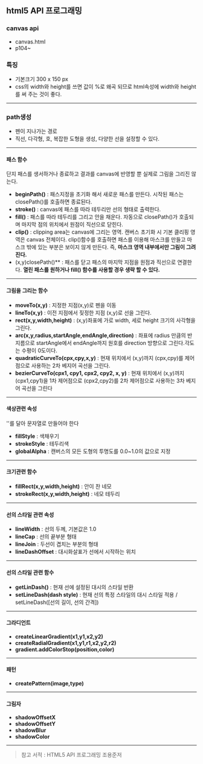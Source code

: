 ## html5 API 프로그래밍
### canvas api
- canvas.html
- p104~

### 특징
- 기본크기 300 x 150 px
- css의 width와 height를 쓰면 값이 %로 왜곡 되므로 html속성에 width와 height를 써 주는 것이 좋다.

---
### path생성
- 펜이 지나가는 경로
- 직선, 다각형, 호, 복잡한 도형을 생성, 다양한 선을 설정할 수 있다.


---
#### 패스 함수
단지 패스를 생서하거나 종료하고 결과를 canvas에 반영할 뿐 실제로 그림을 그리진 않는다.

- **beginPath()** : 패스지정을 초기화 해서 새로운 패스를 만든다. 시작된 패스는 closePath()를 호출하면 종료된다.
- **stroke()** : canvas에 패스를 따라 테두리만 선의 형태로 출력한다.
- **fill()** : 패스를 따라 테두리를 그리고 안을 채운다. 자동으로 closePath()가 호출되며 마지막 점의 위치에서 원점이 직선으로 닫힌다.
- **clip()** : clipping area는 canvas에 그리는 영역. 캔버스 초기화 시 기본 클리핑 영역은 canvas 전체이다. clip()함수를 호출하면 패스를 이용해 마스크를 만들고 마스크 밖에 있는 부분은 보이지 않게 만든다. 즉, **마스크 영역 내부에서만 그림이 그려진다.**
- (x,y)closePath()** : 패스를 닫고 패스의 마지막 지점을 원점과 직선으로 연결한다. __열린 패스를 원하거나 fill() 함수를 사용할 경우 생략 할 수 있다.__


---
#### 그림을 그리는 함수
- **moveTo(x,y)** : 지정한 지점(x,y)로 펜을 이동
- **lineTo(x,y)** : 이전 지점에서 짖정한 지점 (x,y)로 선을 그린다.
- **rect(x,y,width,height)** : (x,y)좌표에 가로 width, 세로 height 크기의 사각형을 그린다.
- **arc(x,y,radius,startAngle,endAngle,direction)** : 좌표에 radius 만큼의 반지름으로 startAngle에서 endAngle까지 원호를 direction 방향으로 그린다.각도는 수평이 0도이다.
- **quadraticCurveTo(cpx,cpy,x,y)** : 현재 위치에서 (x,y)까지 (cpx,cpy)를 제어점으로 사용하는 2차 베지어 곡선을 그린다.
- **bezierCurveTo(cpx1, cpy1, cpx2, cpy2, x, y)** : 현재 위치에서 (x,y)까지 (cpx1,cpy1)을 1차 제어점으로 (cpx2,cpy2)를 2차 제어점으로 사용하는 3차 베지어 곡선을 그린다

---

#### 색상관련 속성
''를 달아 문자열로 만들어야 한다

- **fillStyle** : 색채우기
- **strokeStyle** : 테두리색
- **globalAlpha** : 캔버스의 모든 도형의 투명도를 0.0~1.0의 값으로 지정

---


#### 크기관련 함수
- **fillRect(x,y,width,height)** : 안이 찬 네모
- **strokeRect(x,y,width,height)** : 네모 테두리 

---

#### 선의 스타일 관련 속성
- **lineWidth** : 선의 두께, 기본값은 1.0
- **lineCap** : 선의 끝부분 형태
- **lineJoin** : 두선이 겹치는 부분의 형태
- **lineDashOffset** : 대시화살표가 선에서 시작하는 위치

---
#### 선의 스타일 관련 함수
- **getLinDash()** : 현재 선에 설정된 대시의 스타일 반환
- **setLineDash(dash style)** : 현재 선의 특정 스타일의 대시 스타일 적용 / setLineDash([선의 길이, 선의 간격])


---
#### 그라디언트
- **createLinearGradient(x1,y1,x2,y2)**
- **createRadialGradient(x1,y1,r1,x2,y2,r2)**
- **gradient.addColorStop(position,color)**

---
#### 패턴
- **createPattern(image,type)**

---
#### 그림자
- **shadowOffsetX**
- **shadowOffsetY**
- **shadowBlur**
- **shadowColor**

	
---
> 참고 서적 : HTML5 API 프로그래밍 조용준저